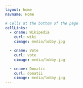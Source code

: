 ```yaml
---
layout: home
navname: Home

# Cells at the bottom of the page
cellLinks:
  - cname: Wikipedia
    curl: wiki
    cimage: media/lobby.jpg

  - cname: Vote
    curl: vote
    cimage: media/lobby.jpg

  - cname: Donatii
    curl: donatii
    cimage: media/lobby.jpg
---
```

